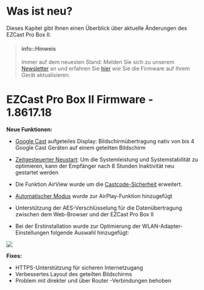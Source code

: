# Was ist neu?

Dieses Kapitel gibt Ihnen einen Überblick über aktuelle Änderungen des EZCast Pro Box II.

> #### info::Hinweis
>
> Immer auf dem neuesten Stand: Melden Sie sich zu unserem [Newsletter](https://www.stueber.de/newsletter.php) an und erfahren Sie [hier](firmware-upgrade.md) wie Sie die Firmware auf Ihrem Gerät aktualisieren.

# EZCast Pro Box II Firmware - 1.8617.18

**Neue Funktionen:**
* [Google Cast](chromecast.md) aufgeteiles Display: Bildschirmübertragung nativ von bis 4 Google Cast Geräten auf einem geteilten Bildschirm
* [Zeitgesteuerter Neustart](adv.settings.md#timedrestart): Um die Systemleistung und Systemstabilität zu optimieren, kann der Empfänger nach 8 Stunden Inaktivität neu gestartet werden
* Die Funktion AirView wurde um die [Castcode-Sicherheit](adv.settings.md#Castcode-Kontrolle) erweitert.
* [Automatischer Modus](adv.settings.md#AirPlayMode) wurde zur AirPlay-Funktion hinzugefügt
* Unterstützung der AES-Verschlüsselung für die Datenübertragung zwischen dem Web-Browser und der EZCast Pro Box II

* Bei der Erstinstallation wurde zur Optimierung der WLAN-Adapter-Einstellungen folgende Auswahl hinzugefügt:

![](/images/wifi.land.selection.png)

**Fixes:**
* HTTPS-Unterstützung für sicheren Internetzugang
* Verbessertes Layout des geteilten Bildschirms
* Problem mit direkter und über Router -Verbindungen behoben